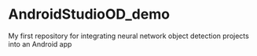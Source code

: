 # AndroidStudioOD_demo
My first repository for integrating neural network object detection projects into an Android app
